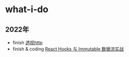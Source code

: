 # what-i-do

## 2022年
- finish [透视http](https://time.geekbang.org/column/intro/100029001)
- finish & coding [React Hooks 与 Immutable 数据流实战](https://juejin.cn/book/6844733816460804104)
